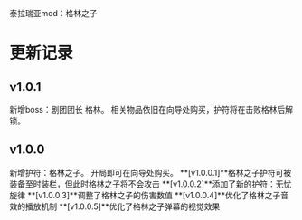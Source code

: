 泰拉瑞亚mod：格林之子

# 更新记录
## v1.0.1
新增boss：剧团团长 格林。
相关物品依旧在向导处购买，护符将在击败格林后解锁。

## v1.0.0
新增护符：格林之子。
开局即可在向导处购买。
**[v1.0.0.1]**格林之子护符可被装备至时装栏，但此时格林之子将不会攻击
**[v1.0.0.2]**添加了新的护符：无忧旋律
**[v1.0.0.3]**调整了格林之子的伤害数值
**[v1.0.0.4]**优化了格林之子音效的播放机制
**[v1.0.0.5]**优化了格林之子弹幕的视觉效果